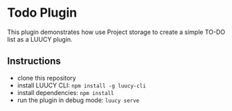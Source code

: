  # Todo Plugin

This plugin demonstrates how use Project storage to create a simple TO-DO list as a LUUCY plugin.

## Instructions
- clone this repository
- install LUUCY CLI: `npm install -g luucy-cli`
- install dependencies: `npm install`
- run the plugin in debug mode: `luucy serve`